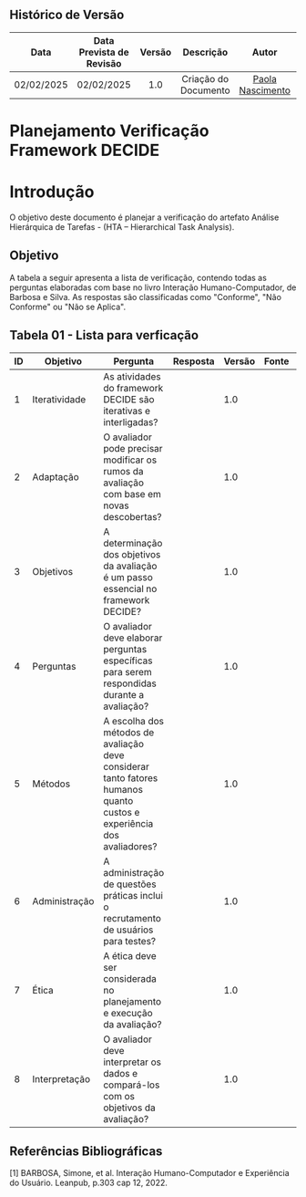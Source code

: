 ## Histórico de Versão
|    Data    | Data Prevista de Revisão | Versão |      Descrição       |                    Autor                    |                     Revisor                      |
| :--------: | :----------------------: | :----: | :------------------: | :-----------------------------------------: | :----------------------------------------------: |
| 02/02/2025 |        02/02/2025        |  1.0   | Criação do Documento | [Paola Nascimento](https://github.com/paolaalim) | [Karolina Vieira](https://github.com/Karolina91) |

 
# **Planejamento Verificação Framework DECIDE**

# Introdução

O objetivo deste documento é planejar a verificação do artefato Análise Hierárquica de Tarefas - (HTA – Hierarchical Task Analysis).

## Objetivo

A tabela a seguir apresenta a lista de verificação, contendo todas as perguntas elaboradas com base no livro Interação Humano-Computador, de Barbosa e Silva. As respostas são classificadas como "Conforme", "Não Conforme" ou "Não se Aplica".

## Tabela 01 - Lista para verficação 

| ID  | Objetivo | Pergunta | Resposta | Versão | Fonte | Autor |
|-----|----------|----------|----------|--------|-------|-------|            
| 1   | Iteratividade | As atividades do framework DECIDE são iterativas e interligadas? |  | 1.0 |     |      |
| 2   | Adaptação | O avaliador pode precisar modificar os rumos da avaliação com base em novas descobertas? |  | 1.0 |     |      |
| 3   | Objetivos | A determinação dos objetivos da avaliação é um passo essencial no framework DECIDE? |  | 1.0 |     |      |
| 4   | Perguntas | O avaliador deve elaborar perguntas específicas para serem respondidas durante a avaliação? |  | 1.0 |     |      |
| 5   | Métodos | A escolha dos métodos de avaliação deve considerar tanto fatores humanos quanto custos e experiência dos avaliadores? |  | 1.0 |     |      |
| 6   | Administração | A administração de questões práticas inclui o recrutamento de usuários para testes? |  | 1.0 |     |      |
| 7   | Ética | A ética deve ser considerada no planejamento e execução da avaliação? |  | 1.0 |     |      |
| 8   | Interpretação | O avaliador deve interpretar os dados e compará-los com os objetivos da avaliação? |  | 1.0 |     |      |





## Referências Bibliográficas

[1] BARBOSA, Simone, et al. Interação Humano-Computador e Experiência do Usuário. Leanpub, p.303  cap 12, 2022.